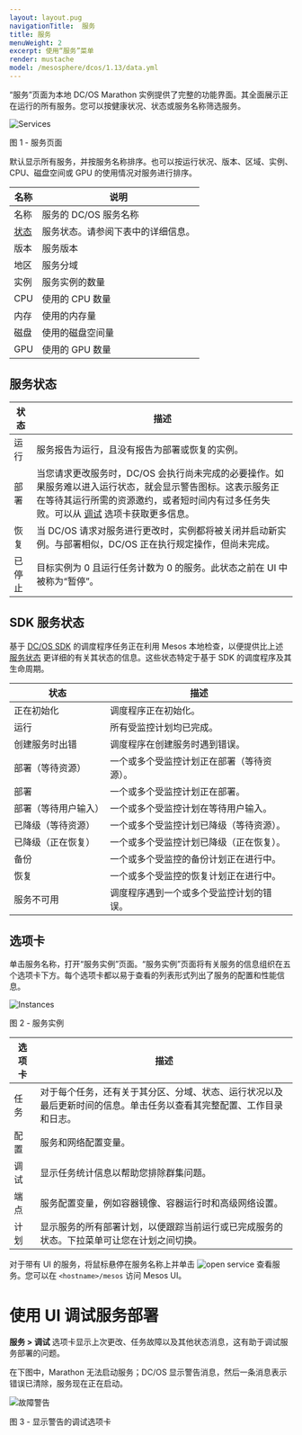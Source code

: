 ```yaml
---
layout: layout.pug
navigationTitle:  服务
title: 服务
menuWeight: 2
excerpt: 使用“服务”菜单
render: mustache
model: /mesosphere/dcos/1.13/data.yml
---
```


“服务”页面为本地 DC/OS Marathon 实例提供了完整的功能界面。其全面展示正在运行的所有服务。您可以按健康状况、状态或服务名称筛选服务。

![Services](/mesosphere/dcos/1.13/img/services-ee.png)

图 1 - 服务页面

默认显示所有服务，并按服务名称排序。也可以按运行状况、版本、区域、实例、CPU、磁盘空间或 GPU 的使用情况对服务进行排序。

| 名称 | 说明 |
|----------------|------------------|
| 名称 | 服务的 DC/OS 服务名称 |
| [状态](#service-status) | 服务状态。请参阅下表中的详细信息。|
| 版本 | 服务版本 |
| 地区 | 服务分域 |
| 实例 | 服务实例的数量|
| CPU | 使用的 CPU 数量 |
| 内存 | 使用的内存量 |
| 磁盘 | 使用的磁盘空间量 |
| GPU | 使用的 GPU 数量 |

## 服务状态

| 状态 | 描述 |
|----------|----------------|
| 运行 | 服务报告为运行，且没有报告为部署或恢复的实例。 |
| 部署 | 当您请求更改服务时，DC/OS 会执行尚未完成的必要操作。如果服务难以进入运行状态，就会显示警告图标。这表示服务正在等待其运行所需的资源邀约，或者短时间内有过多任务失败。可以从 [调试](#debug) 选项卡获取更多信息。 |
| 恢复| 当 DC/OS 请求对服务进行更改时，实例都将被关闭并启动新实例。与部署相似，DC/OS 正在执行规定操作，但尚未完成。 |
| 已停止 | 目标实例为 0 且运行任务计数为 0 的服务。此状态之前在 UI 中被称为“暂停”。 |

## SDK 服务状态 

基于 [DC/OS SDK](https://mesosphere.github.io/dcos-commons/) 的调度程序任务正在利用 Mesos 本地检查，以便提供比上述 [服务状态](#service-status) 更详细的有关其状态的信息。这些状态特定于基于 SDK 的调度程序及其生命周期。

| 状态 | 描述 |
|----------|----------------|
| 正在初始化 | 调度程序正在初始化。 |
| 运行 | 所有受监控计划均已完成。 |
| 创建服务时出错 | 调度程序在创建服务时遇到错误。 |
| 部署（等待资源） | 一个或多个受监控计划正在部署（等待资源）。|
| 部署 | 一个或多个受监控计划正在部署。 |
| 部署（等待用户输入） | 一个或多个受监控计划在等待用户输入。 |
| 已降级（等待资源） | 一个或多个受监控计划已降级（等待资源）。|
|已降级（正在恢复） | 一个或多个受监控计划已降级（正在恢复）。|
| 备份 | 一个或多个受监控的备份计划正在进行中。 |
| 恢复 | 一个或多个受监控的恢复计划正在进行中。 |
| 服务不可用 | 调度程序遇到一个或多个受监控计划的错误。 |

## 选项卡

单击服务名称，打开“服务实例”页面。“服务实例”页面将有关服务的信息组织在五个选项卡下方。每个选项卡都以易于查看的列表形式列出了服务的配置和性能信息。

![Instances](/mesosphere/dcos/1.13/img/services-instances-panel.png)

图 2 - 服务实例 



| 选项卡 | 描述 |
|------------------|----------------|
| 任务 | 对于每个任务，还有关于其分区、分域、状态、运行状况以及最后更新时间的信息。单击任务以查看其完整配置、工作目录和日志。  |
| 配置 | 服务和网络配置变量。 |
| <a name="debug"></a>调试 |  显示任务统计信息以帮助您排除群集问题。 |
| 端点 | 服务配置变量，例如容器镜像、容器运行时和高级网络设置。 |
| 计划 | 显示服务的所有部署计划，以便跟踪当前运行或已完成服务的状态。下拉菜单可让您在计划之间切换。 |

对于带有 UI 的服务，将鼠标悬停在服务名称上并单击 ![open service](/mesosphere/dcos/1.13/img/open-service.png) 查看服务。您可以在 `<hostname>/mesos` 访问 Mesos UI。

# 使用 UI 调试服务部署

**服务 > 调试** 选项卡显示上次更改、任务故障以及其他状态消息，这有助于调试服务部署的问题。

在下图中，Marathon 无法启动服务；DC/OS 显示警告消息，然后一条消息表示错误已清除，服务现在正在启动。

![故障警告](/mesosphere/dcos/1.13/img/GUI-Services-Failure-To-Launch.png)

图 3 - 显示警告的调试选项卡